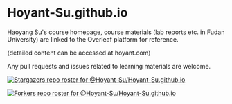 # Hoyant-Su.github.io
Haoyang Su's course homepage, course materials (lab reports etc. in Fudan University) are linked to the Overleaf platform for reference.

(detailed content can be accessed at hoyant.com)

Any pull requests and issues related to learning materials are welcome.

[![Stargazers repo roster for @Hoyant-Su/Hoyant-Su.github.io](https://reporoster.com/stars/Hoyant-Su/Hoyant-Su.github.io)](https://github.com/Hoyant-Su/Hoyant-Su.github.io/stargazers)

[![Forkers repo roster for @Hoyant-Su/Hoyant-Su.github.io](https://reporoster.com/forks/Hoyant-Su/Hoyant-Su.github.io)](https://github.com/Hoyant-Su/Hoyant-Su.github.io/network/members)
